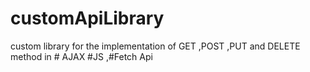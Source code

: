 # customApiLibrary
custom library for the implementation of  GET ,POST ,PUT and DELETE method in # AJAX #JS ,#Fetch Api
